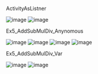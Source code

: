 ActivityAsListner

![image](https://github.com/user-attachments/assets/6ca4f5be-8184-48a2-9ae1-3512c31346b0)
![image](https://github.com/user-attachments/assets/17a9afa9-df60-4c6f-85a7-817dbdb86f6e)

Ex5_AddSubMulDiv_Anynomous

![image](https://github.com/user-attachments/assets/5225b5b6-2fbb-48db-b037-a9ef1d803db3)
![image](https://github.com/user-attachments/assets/384c4f42-2bf0-4106-a82b-90f2e1e44768)
![image](https://github.com/user-attachments/assets/4bb58f0c-b200-46e3-91c8-1e75429a89f1)
![image](https://github.com/user-attachments/assets/865dacfd-06a7-4d2b-bbbc-30f658b0810b)

Ex5_AddSubMulDiv_Var

![image](https://github.com/user-attachments/assets/7f42620c-3a8e-4bf9-9c8e-565735485789)
![image](https://github.com/user-attachments/assets/64dc0670-0cee-4db8-834e-a5b5c3f4972a)




